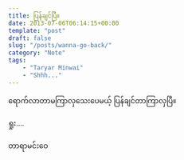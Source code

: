 ```yaml
---
title: ပြန်ချင်ပြီ။
date: 2013-07-06T06:14:15+00:00
template: "post"  
draft: false  
slug: "/posts/wanna-go-back/"  
category: "Note"
tags:
    - "Taryar Minwai"
    - "Shhh..."
---
```

ရောက်လာတာမကြာလှသေးပေမယ့် ပြန်ချင်တာကြာလှပြီ။

ရှုး&#8230;.
  
တာရာမင်းဝေ